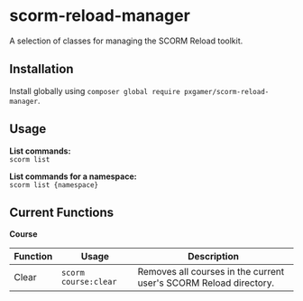 # scorm-reload-manager

A selection of classes for managing the SCORM Reload toolkit.

## Installation

Install globally using `composer global require pxgamer/scorm-reload-manager`.

## Usage

**List commands:**  
`scorm list`

**List commands for a namespace:**  
`scorm list {namespace}`

## Current Functions

**Course**

Function | Usage                  | Description
-------- | ---------------------- | -------------
Clear    | `scorm course:clear`   | Removes all courses in the current user's SCORM Reload directory.
